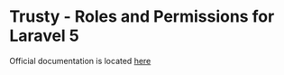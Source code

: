 Trusty - Roles and Permissions for Laravel 5
==============

Official documentation is located [here](http://sky.pingpong-labs.com/docs/2.0/trusty)